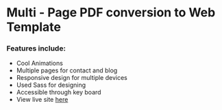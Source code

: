 # Multi - Page PDF conversion to Web Template

### Features include:
 - Cool Animations
 - Multiple pages for contact and blog
 - Responsive design for multiple devices
 - Used Sass for designing
 - Accessible through key board
 - View live site [here](https://ranjodhsandhu.github.io/ranjodhSinghProjectTwo/)
